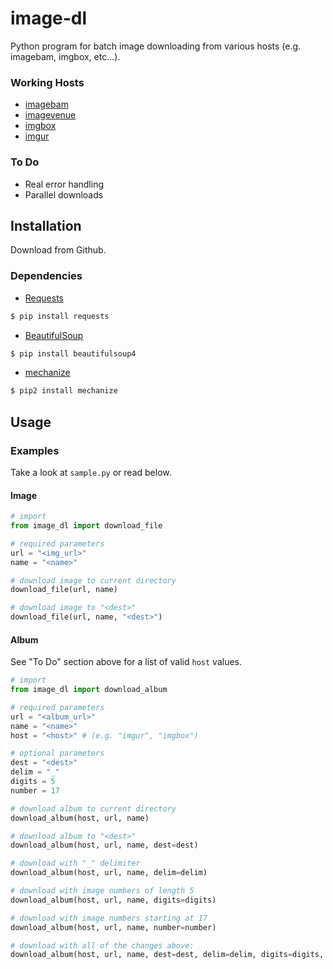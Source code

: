 # image-dl
Python program for batch image downloading from various hosts (e.g. imagebam, imgbox, etc...).

### Working Hosts
* [imagebam](http://www.imagebam.com/)
* [imagevenue](http://imagevenue.com/)
* [imgbox](http://imgbox.com/)
* [imgur](http://imgur.com/)

### To Do
* Real error handling
* Parallel downloads


## Installation
Download from Github.

### Dependencies
- [Requests](http://docs.python-requests.org/en/latest/)
```sh
$ pip install requests
```
- [BeautifulSoup](http://www.crummy.com/software/BeautifulSoup/)
```sh
$ pip install beautifulsoup4
```
- [mechanize](https://github.com/python-mechanize/mechanize)
```sh
$ pip2 install mechanize
```


## Usage

### Examples

Take a look at `sample.py` or read below.

#### Image
```python
# import
from image_dl import download_file

# required parameters
url = "<img_url>"
name = "<name>"

# download image to current directory
download_file(url, name)

# download image to "<dest>"
download_file(url, name, "<dest>")
```

#### Album
See "To Do" section above for a list of valid `host` values.
```python
# import
from image_dl import download_album

# required parameters
url = "<album_url>"
name = "<name>"
host = "<host>" # (e.g. "imgur", "imgbox")

# optional parameters
dest = "<dest>"
delim = "_"
digits = 5
number = 17

# download album to current directory
download_album(host, url, name)

# download album to "<dest>"
download_album(host, url, name, dest=dest)

# download with "_" delimiter
download_album(host, url, name, delim=delim)

# download with image numbers of length 5
download_album(host, url, name, digits=digits)

# download with image numbers starting at 17
download_album(host, url, name, number=number)

# download with all of the changes above:
download_album(host, url, name, dest=dest, delim=delim, digits=digits, number=number)
```
